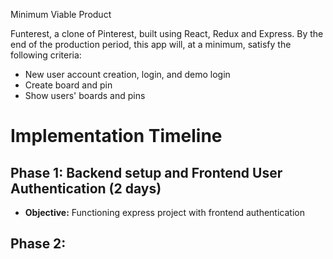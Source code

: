 Minimum Viable Product

Funterest, a clone of Pinterest, built using React, Redux and Express. By the end of the production period, this app will, at a minimum, satisfy the following criteria:

- New user account creation, login, and demo login
- Create board and pin
- Show users' boards and pins 

# Implementation Timeline

## Phase 1: Backend setup and Frontend User Authentication (2 days)
* **Objective:** Functioning express project with frontend authentication 

## Phase 2: 

